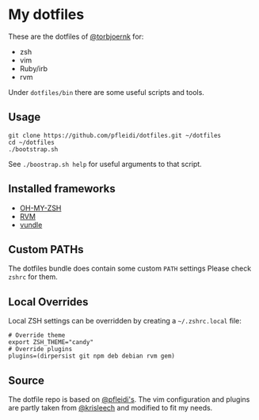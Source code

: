 # My dotfiles

These are the dotfiles of [@torbjoernk](http://github.com/torbjoernk) for:

- zsh
- vim
- Ruby/irb
- rvm

Under `dotfiles/bin` there are some useful scripts and tools.

## Usage

    git clone https://github.com/pfleidi/dotfiles.git ~/dotfiles
    cd ~/dotfiles
    ./bootstrap.sh

See `./boostrap.sh help` for useful arguments to that script.

## Installed frameworks

- [OH-MY-ZSH](https://github.com/robbyrussell/oh-my-zsh)
- [RVM](http://beginrescueend.com/rvm/)
- [vundle](https://github.com/gmarik/vundle)

## Custom PATHs

The dotfiles bundle does contain some custom `PATH` settings
Please check `zshrc` for them.

## Local Overrides

Local ZSH settings can be overridden by creating a `~/.zshrc.local` file:

    # Override theme
    export ZSH_THEME="candy"
    # Override plugins
    plugins=(dirpersist git npm deb debian rvm gem)

## Source

The dotfile repo is based on [@pfleidi's](http://github.com/pfleidi/dotfiles).
The vim configuration and plugins are partly taken from
[@krisleech](https://github.com/krisleech/vimfiles) and modified to fit my
needs.
